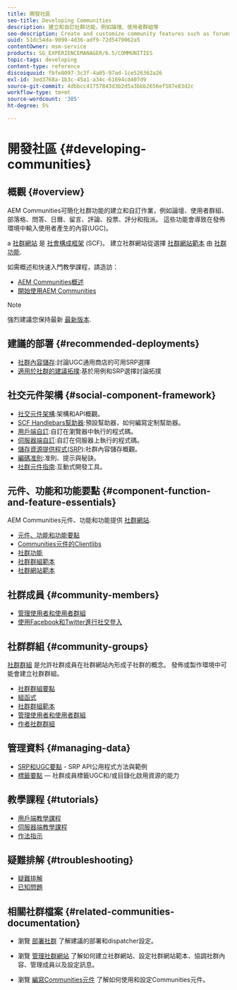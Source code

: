 ```yaml
---
title: 開發社區
seo-title: Developing Communities
description: 建立和自訂社群功能，例如論壇、使用者群組等
seo-description: Create and customize community features such as forums, user groups, and more
uuid: 51dc54da-9090-4d36-adf9-72d5479062a5
contentOwner: msm-service
products: SG_EXPERIENCEMANAGER/6.5/COMMUNITIES
topic-tags: developing
content-type: reference
discoiquuid: fbfe8097-3c3f-4a05-97ad-1ce526362a26
exl-id: 3ed3768a-1b3c-45a1-a34c-61694cd407d9
source-git-commit: 4dbbcc41757843d3b2d5a3bbb2656ef587e83d2c
workflow-type: tm+mt
source-wordcount: '385'
ht-degree: 5%

---
```


# 開發社區  {#developing-communities}

## 概觀 {#overview}

AEM Communities可簡化社群功能的建立和自訂作業，例如論壇、使用者群組、部落格、問答、日曆、留言、評論、投票、評分和指派。 這些功能會導致在發佈環境中輸入使用者產生的內容(UGC)。

a [社群網站](overview.md#communitiessites) 是 [社會構成框架](scf.md) (SCF)。 建立社群網站從選擇 [社群網站範本](sites-console.md) 由 [社群功能](functions.md).

如需概述和快速入門教學課程，請造訪：

* [AEM Communities概述](overview.md)
* [開始使用AEM Communities](getting-started.md)

>[!NOTE]
> 
>強烈建議您保持最新 [最新版本](deploy-communities.md#latest-releases).

## 建議的部署 {#recommended-deployments}

* [社群內容儲存](working-with-srp.md):討論UGC通用商店的可用SRP選擇
* [適用於社群的建議拓撲](topologies.md):基於用例和SRP選擇討論拓撲

## 社交元件架構 {#social-component-framework}

* [社交元件架構](scf.md):架構和API概觀。
* [SCF Handlebars幫助器](handlebars-helpers.md):預設幫助器，如何編寫定制幫助器。
* [用戶端自訂](client-customize.md):自訂在瀏覽器中執行的程式碼。
* [伺服器端自訂](server-customize.md):自訂在伺服器上執行的程式碼。
* [儲存資源提供程式(SRP)](srp.md):社群內容儲存概觀。
* [編碼准則](code-guide.md):准則、提示與秘訣。
* [社群元件指南](components-guide.md):互動式開發工具。

## 元件、功能和功能要點 {#component-function-and-feature-essentials}

AEM Communities元件、功能和功能提供 [社群網站](sites-console.md).

* [元件、功能和功能要點](essentials.md)
* [Communities元件的Clientlibs](clientlibs.md)
* [社群功能](functions.md)
* [社群群組範本](tools-groups.md)
* [社群網站範本](sites.md)

## 社群成員 {#community-members}

* [管理使用者和使用者群組](users.md)
* [使用Facebook和Twitter進行社交登入](social-login.md)

## 社群群組 {#community-groups}

[社群群組](overview.md#communitygroups) 是允許社群成員在社群網站內形成子社群的概念。 發佈或製作環境中可能會建立社群群組。

* [社群群組要點](essentials-groups.md)
* [組函式](functions.md#groups-function)
* [社群群組範本](tools-groups.md)
* [管理使用者和使用者群組](users.md)
* [作者社群群組](creating-groups.md)

## 管理資料 {#managing-data}

* [SRP和UGC要點](srp-and-ugc.md) - SRP API公用程式方法與範例
* [標籤要點](tag.md)  — 社群成員標籤UGC和/或目錄化啟用資源的能力

## 教學課程 {#tutorials}

* [用戶端教學課程](tutorials.md#client-side-customization)
* [伺服器端教學課程](tutorials.md#server-side-customization)
* [作法指示](tutorials.md#how-to-instructions)

## 疑難排解 {#troubleshooting}

* [疑難排解](troubleshooting.md)
* [已知問題](/help/release-notes/release-notes.md)

## 相關社群檔案 {#related-communities-documentation}

* 瀏覽 [部署社群](deploy-communities.md) 了解建議的部署和dispatcher設定。

* 瀏覽 [管理社群網站](administer-landing.md) 了解如何建立社群網站、設定社群網站範本、協調社群內容、管理成員以及設定訊息。

* 瀏覽 [編寫Communities元件](author-communities.md) 了解如何使用和設定Communities元件。
